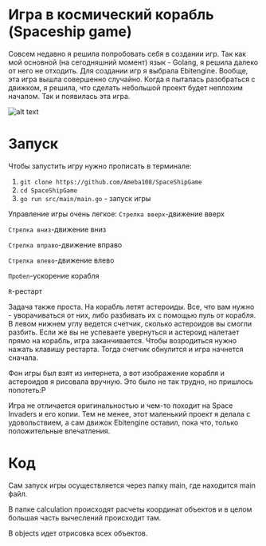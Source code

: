 # Игра в космический корабль (Spaceship game)
Совсем недавно я решила попробовать себя в создании игр. Так как мой основной (на сегодняшний момент) язык - Golang, я решила далеко от него не отходить. Для создании игр я выбрала Ebitengine. Вообще, эта игра вышла совершенно случайно. Когда я пыталась разобраться с движком, я решила, что сделать небольшой проект будет неплохим началом. Так и появилась эта игра.


![alt text](https://github.com/Ameba108/ShipGame/assets/136710964/8c3ee600-8089-4897-8fb8-0432b705cee9)

# Запуск
Чтобы запустить игру нужно прописать в терминале: 
1) `git clone https://github.com/Ameba108/SpaceShipGame `
2) `cd SpaceShipGame`
3) `go run src/main/main.go` - запуск игры
   
Управление игры очень легкое:
`Стрелка вверх`-движение вверх

`Стрелка вниз`-движение вниз

`Стрелка вправо`-движение вправо

`Стрелка влево`-движение влево

`Пробел`-ускорение корабля

`R`-рестарт

Задача также проста. На корабль летят астероиды. Все, что вам нужно - уворачиваться от них, либо разбивать их с помощью пуль от корабля. В левом нижнем углу ведется счетчик, сколько астероидов вы смогли разбить. Если же вы не успеваете увернуться и астероид налетает прямо на корабль, игра заканчивается. Чтобы возродиться нужно нажать клавишу рестарта. Тогда счетчик обнулится и игра начнется сначала.

Фон игры был взят из интернета, а вот изображение корабля и астероидов я рисовала вручную. Это было не так трудно, но пришлось попотеть:Р

Игра не отличается оригинальностью и чем-то походит на Space Invaders и его копии. Тем не менее, этот маленький проект я делала с удовольствием, а сам движок Ebitengine оставил, пока что, только положительные впечатления. 

# Код
Сам запуск игры осуществляется через папку main, где находится main файл.

В папке calculation происходят расчеты координат объектов и в целом большая часть вычеслений происходит там.

В objects идет отрисовка всех объектов.





